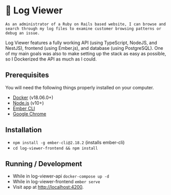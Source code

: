 # 🔎 Log Viewer

`As an administrator of a Ruby on Rails based website, I can browse and search through my log files to examine customer browsing patterns or debug an issue.`

Log Viewer features a fully working API (using TypeScript, NodeJS, and NestJS), frontend (using Ember.js), and database (using PostgreSQL). One of my main goals was also to make setting up the stack as easy as possible, so I Dockerized the API as much as I could.

## Prerequisites

You will need the following things properly installed on your computer.

* [Docker](https://www.docker.com/) (v18.06.0+)
* [Node.js](https://nodejs.org/) (v10+)
* [Ember CLI](https://ember-cli.com/)
* [Google Chrome](https://google.com/chrome/)

## Installation

* `npm install -g ember-cli@2.18.2` (installs ember-cli)
* `cd log-viewer-frontend && npm install`

## Running / Development

* While in log-viewer-api `docker-compose up -d`
* While in log-viewer-frontend `ember serve`
* Visit app at [http://localhost:4200](http://localhost:4200).